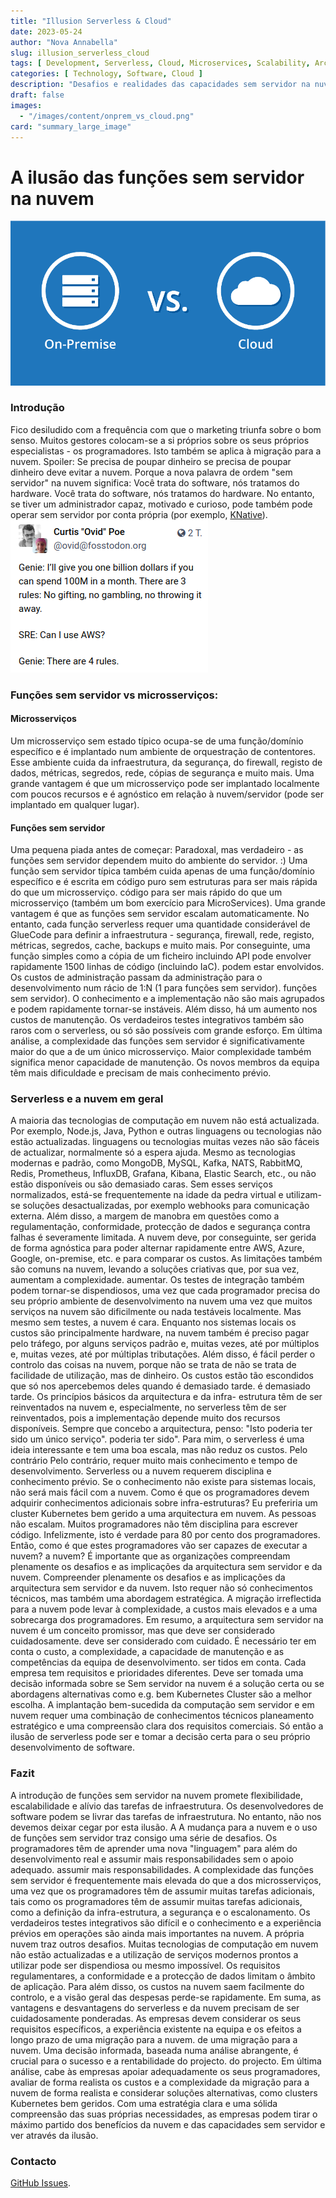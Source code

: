 ```yaml
---
title: "Illusion Serverless & Cloud"
date: 2023-05-24
author: "Nova Annabella"
slug: illusion_serverless_cloud
tags: [ Development, Serverless, Cloud, Microservices, Scalability, Architecture, Infrastructure ]
categories: [ Technology, Software, Cloud ]
description: "Desafios e realidades das capacidades sem servidor na nuvem. Informações valiosas para as empresas que estão a considerar uma migração para a nuvem"
draft: false
images:
  - "/images/content/onprem_vs_cloud.png"
card: "summary_large_image"
---
```




# A ilusão das funções sem servidor na nuvem

![aws_costs_twitter_1](/images/content/onprem_vs_cloud.png)

### Introdução

Fico desiludido com a frequência com que o marketing triunfa sobre o bom senso. Muitos gestores colocam-se a si próprios
sobre os seus próprios especialistas - os programadores. Isto também se aplica à migração para a nuvem. Spoiler: Se
precisa de poupar dinheiro se precisa de poupar dinheiro deve evitar a nuvem. Porque a nova palavra de ordem "sem
servidor" na nuvem significa: Você trata do software, nós tratamos do hardware. Você trata do software, nós tratamos do
hardware. No entanto, se tiver um administrador capaz, motivado e curioso, pode também pode operar sem servidor por
conta própria (por exemplo, [KNative](https://knative.dev)).
![aws_costs_twitter_1](/images/content/aws_costs_twitter_1.png)

### Funções sem servidor vs microsserviços:



#### Microsserviços

Um microsserviço sem estado típico ocupa-se de uma função/domínio específico e é implantado num ambiente de orquestração
de contentores. Esse ambiente cuida da infraestrutura, da segurança, do firewall, registo de dados, métricas, segredos,
rede, cópias de segurança e muito mais. Uma grande vantagem é que um microsserviço pode ser implantado localmente com
poucos recursos e é agnóstico em relação à nuvem/servidor (pode ser implantado em qualquer lugar).

#### Funções sem servidor

Uma pequena piada antes de começar: Paradoxal, mas verdadeiro - as funções sem servidor dependem muito do ambiente do
servidor. :) Uma função sem servidor típica também cuida apenas de uma função/domínio específico e é escrita em código
puro sem estruturas para ser mais rápida do que um microsserviço. código para ser mais rápido do que um microsserviço
(também um bom exercício para MicroServices). Uma grande vantagem é que as funções sem servidor escalam automaticamente.
No entanto, cada função serverless requer uma quantidade considerável de GlueCode para definir a infraestrutura -
segurança, firewall, rede, registo, métricas, segredos, cache, backups e muito mais. Por conseguinte, uma função simples
como a cópia de um ficheiro incluindo API pode envolver rapidamente 1500 linhas de código (incluindo IaC). podem estar
envolvidos. Os custos de administração passam da administração para o desenvolvimento num rácio de 1:N (1 para funções
sem servidor). funções sem servidor). O conhecimento e a implementação não são mais agrupados e podem rapidamente
tornar-se instáveis. Além disso, há um aumento nos custos de manutenção. Os verdadeiros testes integrativos também são
raros com o serverless, ou só são possíveis com grande esforço. Em última análise, a complexidade das funções sem
servidor é significativamente maior do que a de um único microsserviço. Maior complexidade também significa menor
capacidade de manutenção. Os novos membros da equipa têm mais dificuldade e precisam de mais conhecimento prévio.

### Serverless e a nuvem em geral

A maioria das tecnologias de computação em nuvem não está actualizada. Por exemplo, Node.js, Java, Python e outras
linguagens ou tecnologias não estão actualizadas. linguagens ou tecnologias muitas vezes não são fáceis de actualizar,
normalmente só a espera ajuda. Mesmo as tecnologias modernas e padrão, como MongoDB, MySQL, Kafka, NATS, RabbitMQ,
Redis, Prometheus, InfluxDB, Grafana, Kibana, Elastic Search, etc., ou não estão disponíveis ou são demasiado caras. Sem
esses serviços normalizados, está-se frequentemente na idade da pedra virtual e utilizam-se soluções desactualizadas,
por exemplo webhooks para comunicação externa. Além disso, a margem de manobra em questões como a regulamentação,
conformidade, protecção de dados e segurança contra falhas é severamente limitada. A nuvem deve, por conseguinte, ser
gerida de forma agnóstica para poder alternar rapidamente entre AWS, Azure, Google, on-premise, etc. e para comparar os
custos. As limitações também são comuns na nuvem, levando a soluções criativas que, por sua vez, aumentam a
complexidade. aumentar. Os testes de integração também podem tornar-se dispendiosos, uma vez que cada programador
precisa do seu próprio ambiente de desenvolvimento na nuvem uma vez que muitos serviços na nuvem são dificilmente ou
nada testáveis localmente. Mas mesmo sem testes, a nuvem é cara. Enquanto nos sistemas locais os custos são
principalmente hardware, na nuvem também é preciso pagar pelo tráfego, por alguns serviços padrão e, muitas vezes, até
por múltiplos e, muitas vezes, até por múltiplas tributações. Além disso, é fácil perder o controlo das coisas na nuvem,
porque não se trata de não se trata de facilidade de utilização, mas de dinheiro. Os custos estão tão escondidos que só
nos apercebemos deles quando é demasiado tarde. é demasiado tarde. Os princípios básicos da arquitectura e da infra-
estrutura têm de ser reinventados na nuvem e, especialmente, no serverless têm de ser reinventados, pois a implementação
depende muito dos recursos disponíveis. Sempre que concebo a arquitectura, penso: "Isto poderia ter sido um único
serviço". poderia ter sido". Para mim, o serverless é uma ideia interessante e tem uma boa escala, mas não reduz os
custos. Pelo contrário Pelo contrário, requer muito mais conhecimento e tempo de desenvolvimento. Serverless ou a nuvem
requerem disciplina e conhecimento prévio. Se o conhecimento não existe para sistemas locais, não será mais fácil com a
nuvem. Como é que os programadores devem adquirir conhecimentos adicionais sobre infra-estruturas? Eu preferiria um
cluster Kubernetes bem gerido a uma arquitectura em nuvem. As pessoas não escalam. Muitos programadores não têm
disciplina para escrever código. Infelizmente, isto é verdade para 80 por cento dos programadores. Então, como é que
estes programadores vão ser capazes de executar a nuvem? a nuvem? É importante que as organizações compreendam
plenamente os desafios e as implicações da arquitectura sem servidor e da nuvem. Compreender plenamente os desafios e as
implicações da arquitectura sem servidor e da nuvem. Isto requer não só conhecimentos técnicos, mas também uma abordagem
estratégica. A migração irreflectida para a nuvem pode levar à complexidade, a custos mais elevados e a uma sobrecarga
dos programadores. Em resumo, a arquitectura sem servidor na nuvem é um conceito promissor, mas que deve ser
considerado cuidadosamente. deve ser considerado com cuidado. É necessário ter em conta o custo, a complexidade, a
capacidade de manutenção e as competências da equipa de desenvolvimento. ser tidos em conta. Cada empresa tem requisitos
e prioridades diferentes. Deve ser tomada uma decisão informada sobre se Sem servidor na nuvem é a solução certa ou se
abordagens alternativas como e.g. bem Kubernetes Cluster são a melhor escolha. A implantação bem-sucedida da computação
sem servidor e em nuvem requer uma combinação de conhecimentos técnicos planeamento estratégico e uma compreensão clara
dos requisitos comerciais. Só então a ilusão de serverless pode ser e tomar a decisão certa para o seu próprio
desenvolvimento de software.

### Fazit

A introdução de funções sem servidor na nuvem promete flexibilidade, escalabilidade e alívio das tarefas de
infraestrutura. Os desenvolvedores de software podem se livrar das tarefas de infraestrutura. No entanto, não nos
devemos deixar cegar por esta ilusão. A A mudança para a nuvem e o uso de funções sem servidor traz consigo uma série de
desafios. Os programadores têm de aprender uma nova "linguagem" para além do desenvolvimento real e assumir mais
responsabilidades sem o apoio adequado. assumir mais responsabilidades. A complexidade das funções sem servidor é
frequentemente mais elevada do que a dos microsserviços, uma vez que os programadores têm de assumir muitas tarefas
adicionais, tais como os programadores têm de assumir muitas tarefas adicionais, como a definição da infra-estrutura, a
segurança e o escalonamento. Os verdadeiros testes integrativos são difícil e o conhecimento e a experiência prévios em
operações são ainda mais importantes na nuvem. A própria nuvem traz outros desafios. Muitas tecnologias de computação
em nuvem não estão actualizadas e a utilização de serviços modernos prontos a utilizar pode ser dispendiosa ou mesmo
impossível. Os requisitos regulamentares, a conformidade e a protecção de dados limitam o âmbito de aplicação. Para além
disso, os custos na nuvem saem facilmente do controlo, e a visão geral das despesas perde-se rapidamente. Em suma, as
vantagens e desvantagens do serverless e da nuvem precisam de ser cuidadosamente ponderadas. As empresas devem
considerar os seus requisitos específicos, a experiência existente na equipa e os efeitos a longo prazo de uma migração
para a nuvem. de uma migração para a nuvem. Uma decisão informada, baseada numa análise abrangente, é crucial para o
sucesso e a rentabilidade do projecto. do projecto. Em última análise, cabe às empresas apoiar adequadamente os seus
programadores, avaliar de forma realista os custos e a complexidade da migração para a nuvem de forma realista e
considerar soluções alternativas, como clusters Kubernetes bem geridos. Com uma estratégia clara e uma sólida
compreensão das suas próprias necessidades, as empresas podem tirar o máximo partido dos benefícios da nuvem e das
capacidades sem servidor e ver através da ilusão.

### Contacto

[GitHub Issues](https://github.com/NovaAnnabella/the_unspoken/issues/new/choose).
